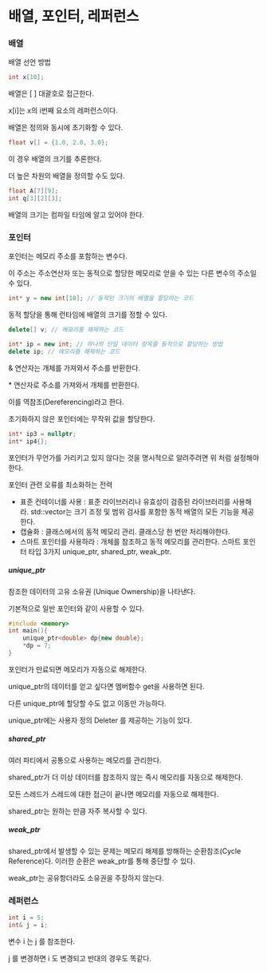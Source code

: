 <h1>배열, 포인터, 레퍼런스</h1>
<h3>배열</h3>
배열 선언 방법

```cpp
int x[10];
```
배열은 [ ] 대괄호로 접근한다.

x[i]는 x의 i번째 요소의 레퍼런스이다.

배열은 정의와 동시에 초기화할 수 있다.

```cpp
float v[] = {1.0, 2.0, 3.0};
```
이 경우 배열의 크기를 추론한다.

더 높은 차원의 배열을 정의할 수도 있다.

```cpp
float A[7][9];
int q[3][2][3];
```
배열의 크기는 컴파일 타임에 알고 있어야 한다.

<h3>포인터</h3>
포인터는 메모리 주소를 포함하는 변수다.

이 주소는 주소연산자 또는 동적으로 할당한 메모리로 얻을 수 있는 다른 변수의 주소일 수 있다.

```cpp
int* y = new int[10]; // 동적인 크기의 배열을 할당하는 코드
```

동적 할당을 통해 런타임에 배열의 크기를 정할 수 있다.

```cpp
delete[] v; // 메모리를 해제하는 코드
```

```cpp
int* ip = new int; // 하나의 단일 데이터 항목을 동적으로 할당하는 방법
delete ip; // 메모리를 해제하는 코드
```

& 연산자는 개체를 가져와서 주소를 반환한다.

\* 연산자로 주소를 가져와서 개체를 반환한다.

이를 역참조(Dereferencing)라고 한다.

초기화하지 않은 포인터에는 무작위 값을 할당한다.

```cpp
int* ip3 = nullptr;
int* ip4{};
```
포인터가 무언가를 가리키고 있지 않다는 것을 명시적으로 알려주려면 위 처럼 설정해야한다.

포인터 관련 오류를 최소화하는 전력
* 표준 컨테이너를 사용 : 표준 라이브러리나 유효성이 검증된 라이브러리를 사용해라.
std::vector는 크기 조정 및 범위 검사를 포함한 동적 배열의 모든 기능을 제공한다.
* 캡슐화 : 클래스에서의 동적 메모리 관리. 클래스당 한 번만 처리해야한다.
* 스마트 포인터를 사용하라 : 개체를 참조하고 동적 메모리를 관리한다. 스마트 포인터 타입 3가지 unique_ptr, shared_ptr, weak_ptr. 

<h5>unique_ptr</h5>

참조한 데이터의 고유 소유권 (Unique Ownership)을 나타낸다.

기본적으로 일반 포인터와 같이 사용할 수 있다.

```cpp
#include <memory>
int main(){
    unique_ptr<double> dp{new double};
    *dp = 7;
}
```

포인터가 만료되면 메모리가 자동으로 해제한다.

unique_ptr의 데이터를 얻고 싶다면 멤버함수 get을 사용하면 된다.

다른 unique_ptr에 할당할 수도 없고 이동만 가능하다.

unique_ptr에는 사용자 정의 Deleter 를 제공하는 기능이 있다.

<h5>shared_ptr</h5>

여러 파티에서 공통으로 사용하는 메모리를 관리한다.

shared_ptr가 더 이상 데이터를 참조하지 않는 즉시 메모리를 자동으로 해제한다.

모든 스레드가 스레드에 대한 접근이 끝나면 메모리를 자동으로 해제한다.

shared_ptr는 원하는 만큼 자주 복사할 수 있다.

<h5>weak_ptr</h5>

shared_ptr에서 발생할 수 있는 문제는 메모리 해제를 방해하는 순환참조(Cycle Reference)다.
이러한 순환은 weak_ptr를 통해 중단할 수 있다.

weak_ptr는 공유항더라도 소유권을 주장하지 않는다.

<h3>레퍼런스</h3>

```cpp
int i = 5;
int& j = i;
```
변수 i 는 j 를 참조한다.

j 를 변경하면 i 도 변경되고 반대의 경우도 똑같다.